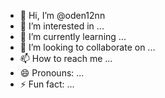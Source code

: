 - 👋 Hi, I’m @oden12nn
- 👀 I’m interested in ...
- 🌱 I’m currently learning ...
- 💞️ I’m looking to collaborate on ...
- 📫 How to reach me ...
- 😄 Pronouns: ...
- ⚡ Fun fact: ...

<!---
oden12nn/oden12nn is a ✨ special ✨ repository because its `README.md` (this file) appears on your GitHub profile.
You can click the Preview link to take a look at your changes.
--->

